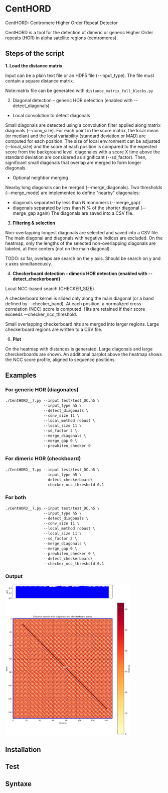 # CentHORD

CentHORD: Centromere Higher Order Repeat Detector


CentHORD is a tool for the detection of dimeric or generic Higher Order repeats (HOR)  in alpha satellite regions (centromeres).

## Steps of the script

**1. Load the distance matrix**

Input can be a plain text file or an HDF5 file (--input_type).
The file must contain a square distance matrix.

Note:matrix file can be generated with `distance_matrix_full_blocks.py`

2. Diagonal detection – generic HOR detection (enabled with --detect_diagonals)

 - Local convolution to detect diagonals

Small diagonals are detected using a convolution filter applied along 
matrix diagonals (--conv_size).
For each point in the score matrix, the local mean (or median) and the 
local variability (standard deviation or MAD) are computed for each 
position.
The size of local environment can be adjusted (--local_size) and the 
score at each position is compared to the expected score from the background level.
diagonales with a score X time above the standard deviation are 
considered as significant (--sd_factor).
Then, significant small diagonals that overlap are merged to form longer 
diagonals.


 - Optional neighbor merging

Nearby long diagonals can be merged (--merge_diagonals). 
Two thresholds (--merge_mode) are implemented to define "nearby" diagonales:
- diagonals separated by less than N monomers (--merge_gap)
- diagonals separated by less than N % of the shorter diagonal (--merge_gap again) 
The diagonals are saved into a CSV file.


3. **Filtering & selection**

Non-overlapping longest diagonals are selected and saved into a CSV file.
The main diagonal and diagonals with negative indices are excluded.
On the heatmap, only the lengths of the selected non-overlapping diagonals are labeled, at their centers (not on the main diagonal).

TODO: so far, overlaps are search on the y axis. Should be search on y and x axes simultaneously.

4. **Checkerboard detection – dimeric HOR detection (enabled with --detect_checkerboard)**

Local NCC-based search (CHECKER_SIZE)

A checkerboard kernel is slided only along the main diagonal (or a band defined by --checker_band).
At each position, a normalized cross-correlation (NCC) score is computed.
Hits are retained if their score exceeds --checker_ncc_threshold.

Small overlapping checkerboard hits are merged into larger regions.
Large checkerboard regions are written to a CSV file.


6. **Plot**

On the heatmap with distances is generated. 
Large diagonals and large cherckerboards are shown. 
An additional barplot above the heatmap shows the NCC score profile, aligned to sequence positions.

## Examples


### For generic HOR (diagonales)

```
./CentHORD__7.py --input test/test_DC.h5 \
                 --input_type h5 \
                 --detect_diagonals \
                 --conv_size 11 \
                 --local_method robust \
                 --local_size 11 \
                 --sd_factor 2 \
                 --merge_diagonals \
                 --merge_gap 0 \
                 --prewhiten_checker 0
```



### For dimeric HOR (checkboard)

```
./CentHORD__7.py --input test/test_DC.h5 \
                 --input_type h5 \
                 --detect_checkerboard\
                 --checker_ncc_threshold 0.1
```
### For both

```
./CentHORD__7.py --input test/test_DC.h5 \
                 --input_type h5 \
                 --detect_diagonals \
                 --conv_size 11 \
                 --local_method robust \
                 --local_size 11 \
                 --sd_factor 2 \
                 --merge_diagonals \
                 --merge_gap 0 \
                 --prewhiten_checker 0 \
                 --detect_checkerboard\
                 --checker_ncc_threshold 0.1
```
### Output

<img src="test/test_DC_heatmap.png" width="400"  />



## Installation


## Test




## Syntaxe




